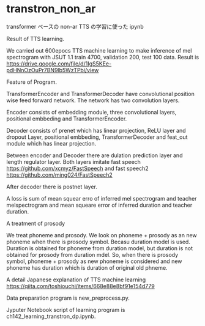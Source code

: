 # transtron_non_ar
transformer ベースの non-ar TTS の学習に使った ipynb


Result of TTS learning.

We carried out 600epocs TTS machine learning to make inference of mel spectrogram with JSUT 1.1 train 4700, validation 200, test 100 data. Result is https://drive.google.com/file/d/1IgS5KEe-pdHNnOzOuPr7BN9lb5WzTPbi/view

Feature of Program.

TransformerEncoder and TransformerDecoder have convolutional position wise feed forward network. The network has two convolution layers.

Encoder consists of embedding module, three convolutional layers, positional embbeding and TransformerEncoder.

Decoder consists of prenet which has linear projection, ReLU layer and dropout Layer, positional embbeding, TransformerDecoder and feat_out module which has linear projection.

Between encoder and Decoder there are dulation prediction layer and length regulator layer. Both layers imitate fast speech https://github.com/xcmyz/FastSpeech and fast speech2 https://github.com/ming024/FastSpeech2

After decoder there is postnet layer.

A loss is sum of mean squear erro of inferred mel spectrogram and teacher melspectrogram and mean squeare error of inferred duration and teacher duration.

A treatment of prosody

We treat phoneme and prosody. We look on phoneme + prosody as an new phoneme  when there is prosody symbol. Becasu duration model is used. Duration is obtained for phoneme from duration model, but duration is not obtained for prosody from duration mdel. So, when there is prosody symbol, phoneme + prosody as new phoneme is considered and new phoneme has duration which is duration of original old phneme.

A detail Japanese explanation of TTS machine learning  https://qiita.com/toshiouchi/items/668e88e8bf91e154d779

Data preparation program is new_preprocess.py.

Jyputer Notebook script of learning program is ch142_learning_transtron_dp.ipynb.

